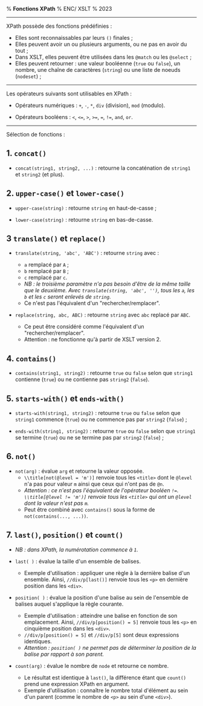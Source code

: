 % __Fonctions XPath__
% ENC/ XSLT
% 2023

---

XPath possède des fonctions prédéfinies :

- Elles sont reconnaissables par leurs `()` finales ;
- Elles peuvent avoir un ou plusieurs arguments, ou ne pas en avoir du tout ;
- Dans XSLT, elles peuvent être utilisées dans les `@match` ou les `@select` ;
- Elles peuvent retourner : une valeur booléenne (`true` ou `false`), un nombre, une chaîne de caractères (`string`) ou une liste de noeuds (`nodeset`) ;

---

Les opérateurs suivants sont utilisables en XPath :

- Opérateurs numériques : `+`, `-`, `*`, `div` (division), `mod` (modulo).

- Opérateurs booléens : `<`, `<=`, `>`, `>=`, `=`, `!=`, `and`, `or`.

---

Sélection de fonctions :

## 1. `concat()`

- `concat(string1, string2, ...)` : retourne la concaténation de `string1` et `string2` (et plus).

## 2. `upper-case()` et `lower-case()`

- `upper-case(string)` : retourne `string` en haut-de-casse ;

- `lower-case(string)` : retourne `string` en bas-de-casse.

## 3 `translate()` et `replace()`

- `translate(string, 'abc', 'ABC')` : retourne `string` avec :
  - `a` remplacé par `A` ;
  - `b` remplacé par `B` ;
  - `c` remplacé par `c`.
  - _NB : le troisième paramètre n'a pas besoin d'être de la même taille que le deuxième. Avec `translate(string, 'abc', '')`, tous les  `a`, les `b` et les `c` seront enlevés de `string`._
  - Ce n'est pas l'équivalent d'un "rechercher/remplacer".

- `replace(string, abc, ABC)` : retourne `string` avec `abc` replacé par `ABC`.
  - Ce peut être considéré comme l'équivalent d'un "rechercher/remplacer".
  - Attention : ne fonctionne qu'à partir de XSLT version 2.

## 4. `contains()`

- `contains(string1, string2)` : retourne `true` ou `false` selon que `string1` contienne (`true`) ou ne contienne pas `string2` (`false`).

## 5. `starts-with()` et `ends-with()`

- `starts-with(string1, string2)` : retourne `true` ou `false` selon que `string1` commence (`true`) ou ne commence pas par `string2` (`false`) ;

- `ends-with(string1, string2)` : retourne `true` ou `false` selon que `string1` se termine (`true`) ou ne se termine pas par `string2` (`false`) ;

## 6. `not()`

- `not(arg)` : évalue `arg` et retourne la valeur opposée.
  - `\\title[not(@level = 'm')]` renvoie tous les `<title>` dont le `@level` n'a pas pour valeur `m` ainsi que ceux qui n'ont pas de `@n`.
  - _Attention : ce n'est pas l'équivalent de l'opérateur booléen `!=`. `\\title[@level != 'm')]` renvoie tous les `<title>` qui ont un `@level` dont la valeur n'est pas `m`._
  - Peut être combiné avec `contains()` sous la forme de `not(contains(..., ...))`.

## 7. `last()`, `position()` et `count()`

- _NB : dans XPath, la numérotation commence à `1`._

- `last( )` : évalue la taille d'un ensemble de balises.
  - Exemple d'utilisation : appliquer une règle à la dernière balise d'un ensemble. Ainsi, `//div/p[last()]` renvoie tous les `<p>` en dernière position dans les `<div>`.

- `position( )` : évalue la position d'une balise au sein de l'ensemble de balises auquel s'applique la règle courante.
  - Exemple d'utilisation : atteindre une balise en fonction de son emplacement. Ainsi, `//div/p[position() = 5]` renvoie tous les `<p>` en cinquième position dans les `<div>`.
  - `//div/p[position() = 5]` et `//div/p[5]` sont deux expressions identiques.
  - _Attention : `position( )` ne permet pas de déterminer la position de la balise par rapport à son parent._

- `count(arg)` : évalue le nombre de `node` et retourne ce nombre.
  - Le résultat est identique à `last()`, la différence étant que `count()` prend une expression XPath en argument.
  - Exemple d'utilisation : connaître le nombre total d'élément au sein d'un parent (comme le nombre de `<p>` au sein d'une `<div>`).

